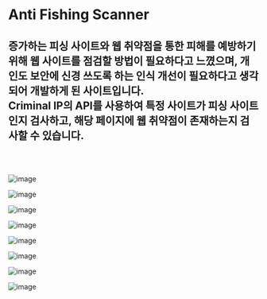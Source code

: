 # Anti Fishing Scanner
증가하는 피싱 사이트와 웹 취약점을 통한 피해를 예방하기 위해 웹 사이트를 점검할 방법이 필요하다고 느꼈으며, 개인도 보안에 신경 쓰도록 하는 인식 개선이 필요하다고 생각되어 개발하게 된 사이트입니다.
<br>
Criminal IP의 API를 사용하여 특정 사이트가 피싱 사이트인지 검사하고, 해당 페이지에 웹 취약점이 존재하는지 검사할 수 있습니다.
---
<br>
<br>

![image](https://github.com/KalioNix/antifishing_scanner/assets/59119448/b8e302d2-9336-4cf4-bc78-1b2daefc69e1)

![image](https://github.com/KalioNix/antifishing_scanner/assets/59119448/6672298a-946b-48db-8884-bd29bf3d37f0)

![image](https://github.com/KalioNix/antifishing_scanner/assets/59119448/9abceb05-57f8-4699-91fb-eff8f3841ef6)

![image](https://github.com/KalioNix/antifishing_scanner/assets/59119448/82a111f1-bb78-4dcd-ac05-16ceec3a08a1)

![image](https://github.com/KalioNix/antifishing_scanner/assets/59119448/92f51c04-e68a-47dc-9d7f-50d9fb015e38)

![image](https://github.com/KalioNix/antifishing_scanner/assets/59119448/d9a6c4e9-76db-475c-9e86-611c29f877a2)

![image](https://github.com/KalioNix/antifishing_scanner/assets/59119448/9084ea25-4671-42f6-b92b-ce13876c7522)

![image](https://github.com/KalioNix/antifishing_scanner/assets/59119448/7708c522-4d56-466e-a545-4c1dbf55dc8c)
